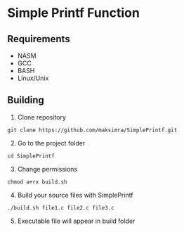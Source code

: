 # Simple Printf Function

## Requirements

- NASM
- GCC
- BASH
- Linux/Unix

## Building

1) Clone repository
```
git clone https://github.com/maksimra/SimplePrintf.git
```
2) Go to the project folder
```
cd SimplePrintf
```
3) Change permissions
```
chmod a+rx build.sh
```
4) Build your source files with SimplePrintf
```
./build.sh file1.c file2.c file3.c
```
5) Executable file will appear in build folder
